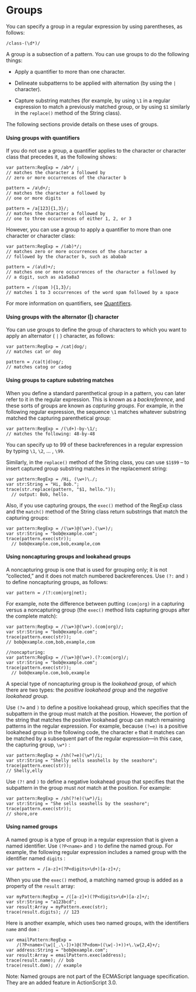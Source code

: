 # Groups

<div>

You can specify a group in a regular expression by using parentheses, as
follows:

    /class-(\d*)/

A group is a subsection of a pattern. You can use groups to do the
following things:

- Apply a quantifier to more than one character.

- Delineate subpatterns to be applied with alternation (by using the
  `|` character).

- Capture substring matches (for example, by using
  `\1` in a regular expression to match
  a previously matched group, or by using
  `$1` similarly in the
  `replace()` method of the String
  class).

The following sections provide details on these uses of groups.

<div>

#### Using groups with quantifiers

If you do not use a group, a quantifier applies to the character or
character class that precedes it, as the following shows:

    var pattern:RegExp = /ab*/ ;
    // matches the character a followed by
    // zero or more occurrences of the character b

    pattern = /a\d+/;
    // matches the character a followed by
    // one or more digits

    pattern = /a[123]{1,3}/;
    // matches the character a followed by
    // one to three occurrences of either 1, 2, or 3

However, you can use a group to apply a quantifier to more than one
character or character class:

    var pattern:RegExp = /(ab)*/;
    // matches zero or more occurrences of the character a
    // followed by the character b, such as ababab

    pattern = /(a\d)+/;
    // matches one or more occurrences of the character a followed by
    // a digit, such as a1a5a8a3

    pattern = /(spam ){1,3}/;
    // matches 1 to 3 occurrences of the word spam followed by a space

For more information on quantifiers, see
[Quantifiers](./quantifiers.md).

</div>

<div>

#### Using groups with the alternator (\|) character

You can use groups to define the group of characters to which you want
to apply an alternator ( `|` ) character,
as follows:

    var pattern:RegExp = /cat|dog/;
    // matches cat or dog

    pattern = /ca(t|d)og/;
    // matches catog or cadog

</div>

<div>

#### Using groups to capture substring matches

When you define a standard parenthetical group in a pattern, you can
later refer to it in the regular expression. This is known as a
_backreference_, and these sorts of groups are known as _capturing
groups_. For example, in the following regular expression, the sequence
`\1` matches whatever substring matched the
capturing parenthetical group:

    var pattern:RegExp = /(\d+)-by-\1/;
    // matches the following: 48-by-48

You can specify up to 99 of these backreferences in a regular expression
by typing `\1`,
`\2`, ... ,
`\99`.

Similarly, in the `replace()` method of the
String class, you can use `$1$99` – to
insert captured group substring matches in the replacement string:

    var pattern:RegExp = /Hi, (\w+)\./;
    var str:String = "Hi, Bob.";
    trace(str.replace(pattern, "$1, hello."));
      // output: Bob, hello.

Also, if you use capturing groups, the
`exec()` method of the RegExp class and the
`match()` method of the String class return
substrings that match the capturing groups:

    var pattern:RegExp = /(\w+)@(\w+).(\w+)/;
    var str:String = "bob@example.com";
    trace(pattern.exec(str));
      // bob@example.com,bob,example,com

</div>

<div>

#### Using noncapturing groups and lookahead groups

A noncapturing group is one that is used for grouping only; it is not
“collected,” and it does not match numbered backreferences. Use
`(?:` and `)`
to define noncapturing groups, as follows:

    var pattern = /(?:com|org|net);

For example, note the difference between putting
`(com|org)` in a capturing versus a
noncapturing group (the `exec()` method
lists capturing groups after the complete match):

    var pattern:RegExp = /(\w+)@(\w+).(com|org)/;
    var str:String = "bob@example.com";
    trace(pattern.exec(str));
    // bob@example.com,bob,example,com

    //noncapturing:
    var pattern:RegExp = /(\w+)@(\w+).(?:com|org)/;
    var str:String = "bob@example.com";
    trace(pattern.exec(str));
      // bob@example.com,bob,example

A special type of noncapturing group is the _lookahead group,_ of which
there are two types: the _positive lookahead group_ and the _negative
lookahead group._

Use `(?=` and
`)` to define a positive lookahead group,
which specifies that the subpattern in the group must match at the
position. However, the portion of the string that matches the positive
lookahead group can match remaining patterns in the regular expression.
For example, because `(?=e)` is a positive
lookahead group in the following code, the character
`e` that it matches can be matched by a
subsequent part of the regular expression—in this case, the capturing
group, `\w*)` :

    var pattern:RegExp = /sh(?=e)(\w*)/i;
    var str:String = "Shelly sells seashells by the seashore";
    trace(pattern.exec(str));
    // Shelly,elly

Use `(?!` and
`)` to define a negative lookahead group
that specifies that the subpattern in the group must _not_ match at the
position. For example:

    var pattern:RegExp = /sh(?!e)(\w*)/i;
    var str:String = "She sells seashells by the seashore";
    trace(pattern.exec(str));
    // shore,ore

</div>

<div>

#### Using named groups

A named group is a type of group in a regular expression that is given a
named identifier. Use `(?P<name>` and
`)` to define the named group. For example,
the following regular expression includes a named group with the
identifier named `digits` :

    var pattern = /[a-z]+(?P<digits>\d+)[a-z]+/;

When you use the `exec()` method, a
matching named group is added as a property of the
`result` array:

    var myPattern:RegExp = /([a-z]+)(?P<digits>\d+)[a-z]+/;
    var str:String = "a123bcd";
    var result:Array = myPattern.exec(str);
    trace(result.digits); // 123

Here is another example, which uses two named groups, with the
identifiers `name` and
`dom` :

    var emailPattern:RegExp =
        /(?P<name>(\w|[_.\-])+)@(?P<dom>((\w|-)+))+\.\w{2,4}+/;
    var address:String = "bob@example.com";
    var result:Array = emailPattern.exec(address);
    trace(result.name); // bob
    trace(result.dom); // example

<div>

Note: Named groups are not part of the ECMAScript language
specification. They are an added feature in ActionScript 3.0.

</div>

</div>

</div>
